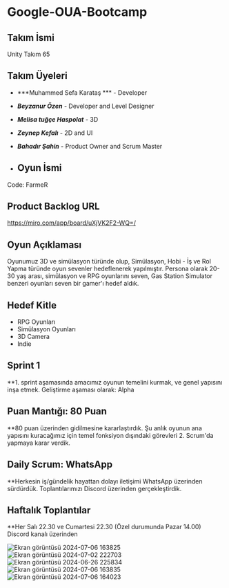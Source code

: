 # Google-OUA-Bootcamp
## Takım İsmi
Unity Takım 65

## Takım Üyeleri
- ***Muhammed Sefa Karataş *** - Developer
- ***Beyzanur Özen*** - Developer and Level Designer
- ***Melisa tuğçe Haspolat*** - 3D
- ***Zeynep Kefalı*** - 2D and UI
- ***Bahadır Şahin*** - Product Owner and Scrum Master

- ## Oyun İsmi
Code: FarmeR

## Product Backlog URL
https://miro.com/app/board/uXjVK2F2-WQ=/

## Oyun Açıklaması
Oyunumuz 3D ve simülasyon türünde olup, Simülasyon, Hobi - İş ve Rol Yapma türünde oyun sevenler hedeflenerek yapılmıştır. Persona olarak 20-30 yaş arası, simülasyon ve RPG oyunlarını seven, Gas Station Simulator benzeri oyunları seven bir gamer'ı hedef aldık.

## Hedef Kitle
- RPG Oyunları
- Simülasyon Oyunları
- 3D Camera
- Indie

## Sprint 1
**1. sprint aşamasında amacımız oyunun temelini kurmak, ve genel yapısını inşa etmek. Geliştirme aşaması olarak: Alpha
## Puan Mantığı: 80 Puan
**80 puan üzerinden gidilmesine kararlaştırdık. Şu anlık oyunun ana yapısını kuracağımız için temel fonksiyon dışındaki görevleri 2. Scrum'da yapmaya karar verdik.
## Daily Scrum: WhatsApp
**Herkesin iş/gündelik hayattan dolayı iletişimi WhatsApp üzerinden sürdürdük. Toplantılarımızı Discord üzerinden gerçekleştirdik.
## Haftalık Toplantılar
**Her Salı 22.30 ve Cumartesi 22.30 (Özel durumunda Pazar 14.00) Discord kanalı üzerinden

![Ekran görüntüsü 2024-07-06 163825](https://github.com/tugcemelisa/Google-OUA-Bootcamp/assets/47990079/411940e4-36d8-410d-99c9-bfee7e580683)
![Ekran görüntüsü 2024-07-02 222703](https://github.com/tugcemelisa/Google-OUA-Bootcamp/assets/47990079/1c1dcac6-9665-48bf-bde4-522b3aef7b8b)
![Ekran görüntüsü 2024-06-26 225834](https://github.com/tugcemelisa/Google-OUA-Bootcamp/assets/47990079/f4701e95-9eef-4d54-a7e5-ece5a25ba303)
![Ekran görüntüsü 2024-07-06 163835](https://github.com/tugcemelisa/Google-OUA-Bootcamp/assets/47990079/888c1f1d-b04c-4870-bbc6-67ccc0261dbf)
![Ekran görüntüsü 2024-07-06 164023](https://github.com/tugcemelisa/Google-OUA-Bootcamp/assets/47990079/129b0993-a5c9-46de-af5a-613a6230dac2)




